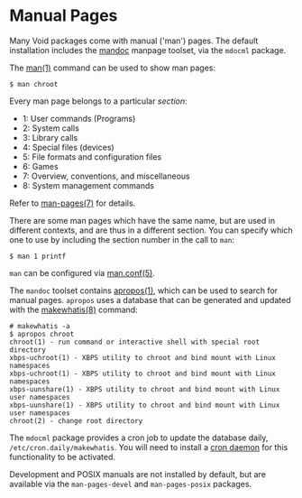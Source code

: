 # Manual Pages

Many Void packages come with manual ('man') pages. The default installation
includes the [mandoc](https://mandoc.bsd.lv/) manpage toolset, via the `mdocml`
package.

The [man(1)](https://man.voidlinux.org/man.1) command can be used to show man
pages:

```
$ man chroot
```

Every man page belongs to a particular *section*:

- 1: User commands (Programs)
- 2: System calls
- 3: Library calls
- 4: Special files (devices)
- 5: File formats and configuration files
- 6: Games
- 7: Overview, conventions, and miscellaneous
- 8: System management commands

Refer to [man-pages(7)](https://man.voidlinux.org/man-pages.7) for details.

There are some man pages which have the same name, but are used in different
contexts, and are thus in a different section. You can specify which one to use
by including the section number in the call to `man`:

```
$ man 1 printf
```

`man` can be configured via [man.conf(5)](https://man.voidlinux.org/man.conf.5).

The `mandoc` toolset contains [apropos(1)](https://man.voidlinux.org/apropos.1),
which can be used to search for manual pages. `apropos` uses a database that can
be generated and updated with the
[makewhatis(8)](https://man.voidlinux.org/makewhatis.8) command:

```
# makewhatis -a
$ apropos chroot
chroot(1) - run command or interactive shell with special root directory
xbps-uchroot(1) - XBPS utility to chroot and bind mount with Linux namespaces
xbps-uchroot(1) - XBPS utility to chroot and bind mount with Linux namespaces
xbps-uunshare(1) - XBPS utility to chroot and bind mount with Linux user namespaces
xbps-uunshare(1) - XBPS utility to chroot and bind mount with Linux user namespaces
chroot(2) - change root directory
```

The `mdocml` package provides a cron job to update the database daily,
`/etc/cron.daily/makewhatis`. You will need to install a [cron
daemon](./cron.md) for this functionality to be activated.

Development and POSIX manuals are not installed by default, but are available
via the `man-pages-devel` and `man-pages-posix` packages.
